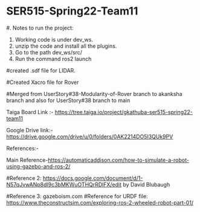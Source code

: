# SER515-Spring22-Team11

#. Notes to run the project:
1. Working code is under dev_ws.
2. unzip the code and install all the plugins.
3. Go to the path dev_ws/src/
4. Run the command ros2 launch <name-of-the-package> <name-of-python-launch-file>

#created .sdf file for LIDAR.

#Created Xacro file for Rover

#Merged from UserStory#38-Modularity-of-Rover branch to akanksha branch and also for UserStory#38 branch to main

Taiga Board Link :- https://tree.taiga.io/project/gkathuba-ser515-spring22-team11

Google Drive link:- https://drive.google.com/drive/u/0/folders/0AK2214DO5I3QUk9PV

References:-

Main Reference-https://automaticaddison.com/how-to-simulate-a-robot-using-gazebo-and-ros-2/

#Reference 2: https://docs.google.com/document/d/1-N57qJvwANp8dI9c3bMKWuOTHQrRDlFX/edit by David Blubaugh

#Reference 3: gazeboism.com
#Reference for URDF file: https://www.theconstructsim.com/exploring-ros-2-wheeled-robot-part-01/
